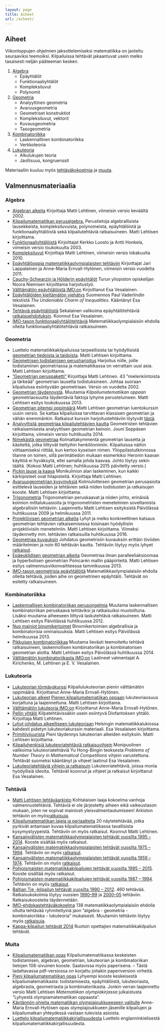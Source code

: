 ```yaml
---
layout: page
title: Aiheet
url: /aiheet/
---
```

## <a name="teemat"></a>Aiheet

Viikonloppujen ohjelmien jaksottelemiseksi matematiikka on jaoteltu
seuraaviksi teemoiksi. Kilpailuissa tehtävät jakaantuvat usein melko
tasaisesti neljän pääteeman kesken.

1.  [Algebra](#algebra)
    *   Epäyhtälöt
    *   Funktionaaliyhtälöt
    *   Kompleksiluvut
    *   Polynomit
2.  [Geometria](#geometria)
    *   Analyyttinen geometria
    *   Avaruusgeometria
    *   Geometriset konstruktiot
    *   Kompleksiluvut, vektorit
    *   Kuvausgeometria
    *   Tasogeometria
3.  [Kombinatoriikka](#kombinatoriikka)
    *   Laskennallinen kombinatoriikka
    *   Verkkoteoria
4.  [Lukuteoria](#lukuteoria)
    *   Alkulukujen teoria
    *   Jaollisuus, kongruenssit

Materiaaliin kuuluu myös [tehtäväkokoelmia](#tehtavat) ja [muuta](#muita).

## Valmennus&shy;materiaalia

### <a name="algebra"></a>Algebra

*   [Algebran alkeita](/kirjallisuus/alg02.pdf)
    Kirjoittaja Matti Lehtinen, viimeisin versio keväältä 2002.
*   [Kilpailumatematiikan perusalgebra.](/kirjallisuus/perusalgebra.pdf)
     Perustietoja algebrallisista lausekkeista, kompleksi&shy;luvuista, polynomeista,
	 epäyhtälöistä ja funktionaali&shy;yhtälöistä sekä kilpailutehtäviä ratkaisuineen.
	 Matti Lehtisen kirjoittama.
*   [Funktionaaliyhtälöistä](/kirjallisuus/fy.pdf)
    Kirjoittajat Kerkko Luosto ja Antti Honkela, viimeisin versio toukokuulta 2003.
*   [Kompleksiluvut](/kirjallisuus/kompleksiluvut.pdf)
    Kirjoittaja Matti Lehtinen, viimeisin versio lokakuulta 2010.
*   [Epäyhtälöoppia matematiikka&shy;olympialaisten tehtäviin](/kirjallisuus/eykirja.pdf)
    Kirjoittajat Jari Lappalainen ja Anne-Maria Ernvall-Hytönen, viimeisin versio vuodelta 2011.
*   [Cauchy-Schwarzin ja Hölderin epäyhtälöt](/kirjallisuus/Holderey.pdf)
    Turun yliopiston opiskelijan Noora Niemisen kirjoittama harjoitustyö.
*   [Välttämätön epäyhtälöistä IMO:on](/kirjallisuus/imo_epayht.pdf)
    Kirjoittanut Esa Vesalainen.
*   [Epäyhtälöiden kieltämätön viehätys](/kirjallisuus/vaderlind.pdf)
    Suomennos Paul Vaderlindin tekstistä _The Undeniable Charm of Inequalities_.
	Kääntänyt Esa Vesalainen.
*   [Tehtäviä epäyhtälöistä](/kirjallisuus/inequalities.pdf)
    Sekalainen valikoima epäyhtälö&shy;tehtäviä
    [ratkaisuehdotuksin](/kirjallisuus/inequalities_solutions.pdf).
	Koonnut Esa Vesalainen.
*   [IMO-tason funktionaaliyhtälötehtäviä](/kirjallisuus/imoehdfnyht.pdf)
    Matematiikka&shy;olympialaisiin ehdolla olleita funktionaali&shy;yhtälö&shy;tehtäviä ratkaisuineen.

### <a name="geometria"></a>Geometria

*   Luettelo matematiikka&shy;kilpailuissa tarpeellisista tai hyödyllisistä
	[geometrian tiedoista ja taidoista](/kirjallisuus/geompakko.pdf).
    Matti Lehtisen kirjoittama.
*   [Geometrisen todistamisen perusharjoitus](/kirjallisuus/geomtodharj.pdf)
	Harjoitus niille, joille todistaminen geometriassa ja matematiikassa on
	verrattain uusi asia. Matti Lehtisen kirjoittama.
*   [”Geometrian peruspaketti”](/kirjallisuus/geomperusp.pdf)
	Kirjoittaja Matti Lehtinen. 43 ”mielenkiintoista ja tärkeää” geometrian
	lausetta todistuksineen. Johtaa suoraan kilpailuissa esiintyvään geometriaan.
	Versio on vuodelta 2002.
*   [Geometrian täydennystä](/kirjallisuus/geomlis13.pdf).
	Muutamia _Kilpailumatematiikan oppaan_ geometriaosuutta täydentäviä faktoja
	lyhyine perusteluineen. Matti Lehtisen esitys toukokuussa 2013.
*   [Geometrian pitempi oppimäärä](http://www.elisanet.fi/matti.t.lehtinen/geom13.pdf)
	Matti Lehtisen geometrian luentokurssin uusin versio. Se kattaa kilpailuissa
	tarvittavan klassisen geometrian ja vähän enemmänkin. Ratkaisut kurssin harjoitustehtäviin
	löytyvät [tästä](http://www.elisanet.fi/matti.t.lehtinen/geom13_hr.pdf).
*   [Analyyttistä geometriaa kilpailutehtävien kautta](/kirjallisuus/ag.pdf)
    Geometristen tehtävien ratkaisemisesta analyyttisen geometrian keinoin.
	Jouni Seppäsen kirjoittama, viimeisin versio huhtikuulta 2014.
*   [Nimekästä geometriaa](/kirjallisuus/nimigeom.pdf)
    Kolmattakymmentä geometrian lausetta ja käsitettä, jotka liittyvät tiettyihin
	henkilönnimiin. Kilpailuissa näihin viittaamiseksi riittää, kun kertoo kyseisen nimen.
	Ylioppilastutkinnossa tilanne on toinen, sillä perimätiedon mukaan esimerkiksi
	Heronin kaavan käyttöä ei hyväksytä, ellei samalla johda kaavaa.
	Johto löytyy sekin täältä. (Kokosi Matti Lehtinen; huhtikuussa 2015 päivitetty versio.)
*   [Pickin lause ja kaava](/kirjallisuus/pick.pdf)
    Monikulmion alan laskeminen, kun kaikki kärkipisteet ovat hilapisteitä. Kirjoittaja Matti Lehtinen.
*   [Avaruusgeometrian kysymyksiä](/kirjallisuus/avgeom.pdf)
	Kolmiulotteisen geometrian perusasioita esittelevä lauseiden ja tehtävien
	sekä niiden todistusten ja ratkaisujen kooste. Matti Lehtisen kirjoittama.
*   [Trigonometria](/kirjallisuus/trig.pdf)
	Trigonometrian peruskaavat ja niiden johto, erinäisiä kolmion mittalukuasioita
	ja trigonometristen menetelmien soveltamista algebrallisiin tehtäviin.
	Laajennettu Matti Lehtisen esityksistä Päivölässä huhtikuussa 2009 ja helmikuussa 2011.
*   [Projektiivisen geometrian alkeita](/kirjallisuus/projgeom.pdf)
	Lyhyt ja melko konkreettinen katsaus geometrian tehtävien ratkaisemisessa
	toisinaan hyödyllisiin projektiivisiin menetelmiin. Matti Lehtisen kirjoittama. Viimeksi täydennetty mm. tehtävien ratkaisuilla huhtikuussa 2016.
*   [Geometriaa kuvauksin](/kirjallisuus/geomkuvteht.pdf)
    Johdatus geometrisiin kuvauksiin erittäin tiiviiden määritelmien ja noin 60 tehtävän
	kautta. Tehtäviin löytyy myös lyhyet [ratkaisut](/kirjallisuus/geomkuvratk.pdf).
*   [Epäeuklidisen geometrian alkeita](/kirjallisuus/eeukl.pdf)
    Geometriaa ilman paralleeliaksioomaa ja hyperbolisen geometrian Poincarén mallin
	pääpiirteitä. Matti Lehtisen esitys valmennusviikonvaihteessa tammikuussa 2013.
*   [IMO-tason geometrisia epäyhtälöitä](/kirjallisuus/imoehdgeomey.pdf)
	Matematiikka&shy;olympialaisiin ehdolla olleita tehtäviä, joiden aihe on geometrinen epäyhtälö.
	Tehtävät on esitetty ratkaisuineen.

### <a name="kombinatoriikka"></a>Kombinatoriikka

*   [Laskennallisen kombinatoriikan perusongelmia](/kirjallisuus/laskkomb.pdf)
    Muutama laskennallisen kombinatoriikan peruskaava tehtäviksi ja ratkaisuiksi
	muotoiltuna. Lisäksi muutama aiheeseen liittyvä laskutehtävä ratkaisuineen.
	Matti Lehtisen esitys Päivölässä huhtikuussa 2012.
*   [Nuo mainiot binomikertoimet](/kirjallisuus/binomikert.pdf)
	Binomikertoimien algebrallisia ja kombinatorisia ominaisuuksia. Matti Lehtisen
	esitys Päivölässä helmikuussa 2013.
*   [Pikkuisen kombinatoriikkaa](/kirjallisuus/komb_pikk.pdf)
    Muutama lievästi teemoitettu tehtävä ratkaisuineen, laskennollisen kombinatoriikan
	ja kombinatorisen geometrian aloilta. Matti Lehtisen esitys Päivölässä huhtikuussa 2014.
*   [Välttämätön kombinatoriikasta IMO:on](/kirjallisuus/imo_komb.pdf)
    Laatineet valmentajat A. Kirichenko, M. Lehtinen ja E. V. Vesalainen.

### <a name="lukuteoria"></a>Lukuteoria

*   [Lukuteorian törmäyskurssi](/kirjallisuus/tormayskurssi.pdf)
    Kilpailulukuteorian pienin välttämätön oppimäärä. Kirjoittanut Anne-Maria Ernvall-Hytönen.
*   [Lukuteorian alkeet](/kirjallisuus/lukuteoria2011.pdf)
    [Pienen kilpailumatematiikan oppaan](/kirjallisuus/opas.pdf) lukuteoriaosuus korjattuna
	ja laajennettuna. Matti Lehtisen kirjoittama.
*   [Välttämätön lukuteoria IMO:on](/kirjallisuus/imo_lukut.pdf)
    Kirjoittanut Anne-Maria Ernvall-Hytönen.
*   [Pellin yhtälö](/kirjallisuus/pell.pdf)
    Kilpatehtävissäkin usein esiintyvä Diofantoksen yhtälö. Kirjoittaja Matti Lehtinen.
*   [Lyhyt johdatus alkeelliseen lukuteoriaan](/kirjallisuus/laajalukuteoriamoniste.pdf)
    Helsingin matematiikkalukiossa kahdesti pidetyn lukuteoriakurssin materiaali.
	Esa Vesalaisen kirjoittama.
*   [Primitiivijuurista](/kirjallisuus/primitiivijuuret.pdf) Pieni täydennys lukuteorian alkeiden esityksiin. Matti Lehtisen kirjoittama.
*   [Kilpailuhenkisiä lukuteoriatehtäviä ratkaisuvihjein](/kirjallisuus/kilpailulukuteoriaa.pdf)
    Monipuolinen valikoima lukuteoriatehtäviä Yu Hong-Bingin teoksesta
	_Problems of Number Theory in Mathematical Competitions_ vihjein varustettuna.
	Tehtävät suomeksi kääntänyt ja vihjeet laatinut Esa Vesalainen.
*   [Lukuteoriatehtäviä vihjein ja ratkaisuin](/kirjallisuus/lukuteoriaa.pdf)
    Lukuteoriatehtäviä, joissa monia hyödyllisiä ideoita. Tehtävät koonnut ja vihjeet
	ja ratkaisut kirjoittanut Esa Vesalainen.

### <a name="tehtavat"></a>Tehtäviä

*   [Matti Lehtisen tehtäväarkisto](http://www.elisanet.fi/matti.t.lehtinen/tehtarkisto.pdf)
    Kohtalaisen laaja kokoelma vanhoja valmennustehtäviä. Tehtäviä ei ole järjestetty aiheen
	eikä vaikeustason mukaan, joten ne sopivat mainiosti yleis&shy;valmentautumiseen!
	Arkiston tehtäviin on myös[ratkaisuja](http://www.elisanet.fi/matti.t.lehtinen/ratkarkisto.pdf).
*   [Kilpailumatematiikan lajeja ja periaatteita](/kirjallisuus/kilpmatesitt.pdf)
	20 näytetehtävää, jotka pyrkivät antamaan kuvaa kilpailumatematiikassa tavallisista
	kysymystyypeistä. Tehtäviin on myös ratkaisut. Koonnut Matti Lehtinen.
*   [Kansainvälisten matematiikka&shy;olympialaisten tehtävät vuosilta 1995 – 2014](/IMO/imokaikki.pdf).
	Kooste sisältää myös ratkaisut.
*   [Kansainvälisten matematiikka&shy;olympialaisten tehtävät vuosilta 1975 – 1994](/IMO/imot75_94.pdf).
	Tehtäviin on myös [ratkaisut](/IMO/imor75_94.pdf).
*   [Kansainvälisten matematiikka&shy;olympialaisten tehtävät vuosilta 1959 – 1974](/IMO/imot59_74.pdf).
	Tehtäviin on myös [ratkaisut](/IMO/imor59_74.pdf).
*   [Pohjoismaisten matematiikka&shy;kilpailujen tehtävät vuosilta 1995 – 2015](/PM/nmckaikki.pdf).
	Kooste sisältää myös ratkaisut.
*   [Pohjoismaisten matematiikka&shy;kilpailujen tehtävät vuosilta 1987 – 1994](/PM/nmct87_94.pdf).
	Tehtäviin on myös [ratkaisut](/PM/nmcr87_94.pdf).
*   [Baltian Tie -kilpailun tehtävät vuosilta 1990 – 2012](/Baltian_tie/bwteht.pdf).
	460 tehtävää. Ratkaisukokolmia löytyy vuosien [1990–99](/Baltian_tie/Btratk1990_99.pdf)
	ja [2000–05](/Baltian_tie/Btratk2000_09.pdf) tehtäviin. Ratkaisu&shy;koosteita täydennetään.
*   [IMO-ehdokastehtäväkokoelma](/kirjallisuus/imoehdteht.pdf)
    138 matematiikka&shy;olympialaisiin ehdolla ollutta tehtävää ryhmiteltyinä jaon
	”algebra - geometria - kombinatoriikka - lukuteoria” mukaisesti. Muutamiin tehtäviin löytyy myös [ratkaisuja](/kirjallisuus/imoehdratk.pdf).
*   [Kappa-kilpailun tehtävät 2014](/Kappa/Kappa_14_teht.pdf) Ruotsin opettajien matematiikkakilpailun tehtävät.

### <a name="muita"></a>Muita

*   [Kilpailumatematiikan opas](/kirjallisuus/kilpmatopas.pdf)
    Kilpailumatematiikassa keskeisten todistamisen, algebran, geometrian, lukuteorian ja
	kombinatoriikan tietojen 108-sivuinen kooste. Saatavissa myös paperisena.
	– Tästä ladattavassa pdf-versiossa on korjattu joitakin paperiversion virheitä.
*   [Pieni kilpailumatematiikan opas](/kirjallisuus/opas.pdf)
    Lyhyempi kooste keskeisestä kilpailumatematiikasta: todistamisesta, epäyhtälöistä,
	lukuteoriasta, algebrasta, geometriasta ja kombinatoriikasta. Jonkin verran laajennettu
	versio Matti Lehtisen _Matematiikan olympiakirjassa_ julkaistusta ”Lyhyestä
	olympia&shy;matematiikan oppaasta”.
*   [Käytännön ohjeita matematiikan olympiajoukkueeseen valitulle](/kirjallisuus/kaytannon_ohjeet.pdf)
     Anne-Maria Ernvall-Hytösen opas olympiajoukkueen jäsenille kilpailujen ja kilpailumatkan
	 yhteydessä vastaan tulevista asioista.
*   [Luettelo kilpailumatematiikkakirjallisuudesta](http://www.elisanet.fi/matti.t.Lehtinen/ongelmanratkaisu.html)
    Luettelo englanninkielisestä kilpailu&shy;matematiikka&shy;kirjallisuudesta.

